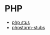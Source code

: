 PHP
====


- [php stus](https://github.com/nnmatveev/php-stubs)
- [phpstorm-stubs](https://github.com/JetBrains/phpstorm-stubs)